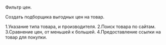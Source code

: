 Фильтр цен.

Создать подборщика выгодных цен на товар.

1.Указание типа товара, и производителя.
2.Поиск товара по сайтам.
3.Сравнение цен, от меньшей к большей.
4.Предоставление ссылки на товар для покупки.
